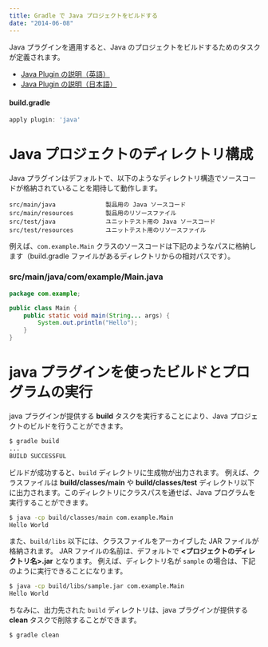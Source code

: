 ```yaml
---
title: Gradle で Java プロジェクトをビルドする
date: "2014-06-08"
---
```


Java プラグインを適用すると、Java のプロジェクトをビルドするためのタスクが定義されます。

* [Java Plugin の説明（英語）](https://docs.gradle.org/current/userguide/java_plugin.html)
* [Java Plugin の説明（日本語）](http://gradle.monochromeroad.com/docs/userguide/java_plugin.html)

#### build.gradle
```groovy
apply plugin: 'java'
```

Java プロジェクトのディレクトリ構成
===
Java プラグインはデフォルトで、以下のようなディレクトリ構造でソースコードが格納されていることを期待して動作します。

```
src/main/java              製品用の Java ソースコード
src/main/resources         製品用のリソースファイル
src/test/java              ユニットテスト用の Java ソースコード
src/test/resources         ユニットテスト用のリソースファイル
```

例えば、`com.example.Main` クラスのソースコードは下記のようなパスに格納します（build.gradle ファイルがあるディレクトリからの相対パスです）。

### src/main/java/com/example/Main.java
```java
package com.example;

public class Main {
    public static void main(String... args) {
        System.out.println("Hello");
    }
}
```

java プラグインを使ったビルドとプログラムの実行
===
java プラグインが提供する **build** タスクを実行することにより、Java プロジェクトのビルドを行うことができます。

```sh
$ gradle build
...
BUILD SUCCESSFUL
```

ビルドが成功すると、`build` ディレクトリに生成物が出力されます。
例えば、クラスファイルは **build/classes/main** や **build/classes/test** ディレクトリ以下に出力されます。このディレクトリにクラスパスを通せば、Java プログラムを実行することができます。

```sh
$ java -cp build/classes/main com.example.Main
Hello World
```

また、`build/libs` 以下には、クラスファイルをアーカイブした JAR ファイルが格納されます。
JAR ファイルの名前は、デフォルトで **<プロジェクトのディレクトリ名>.jar** となります。
例えば、ディレクトリ名が `sample` の場合は、下記のように実行できることになります。

```sh
$ java -cp build/libs/sample.jar com.example.Main
Hello World
```

ちなみに、出力先された `build` ディレクトリは、java プラグインが提供する **clean** タスクで削除することができます。

```sh
$ gradle clean
```

